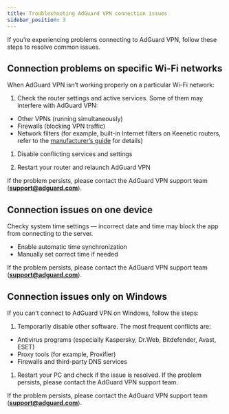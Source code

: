 ```yaml
---
title: Troubleshooting AdGuard VPN connection issues
sidebar_position: 3
---
```


If you’re experiencing problems connecting to AdGuard VPN, follow these steps to resolve common issues.

## Connection problems on specific Wi-Fi networks

When AdGuard VPN isn’t working properly on a particular Wi-Fi network:

1. Check the router settings and active services. Some of them may interfere with AdGuard VPN:

- Other VPNs (running simultaneously)
- Firewalls (blocking VPN traffic)
- Network filters (for example, built-in Internet filters on Keenetic routers, refer to the [manufacturer’s guide](https://help.keenetic.com/) for details)

1. Disable conflicting services and settings

1. Restart your router and relaunch AdGuard VPN

If the problem persists, please contact the AdGuard VPN support team (**support@adguard.com**).

## Connection issues on one device

Checky system time settings — incorrect date and time may block the app from connecting to the server.

- Enable automatic time synchronization
- Manually set correct time if needed

If the problem persists, please contact the AdGuard VPN support team (**support@adguard.com**).

## Connection issues only on Windows

If you can’t connect to AdGuard VPN on Windows, follow the steps:

1. Temporarily disable other software. The most frequent conflicts are:
 
- Antivirus programs (especially Kaspersky, Dr.Web, Bitdefender, Avast, ESET)
- Proxy tools (for example, Proxifier)
- Firewalls and third-party DNS services

1. Restart your PC and check if the issue is resolved. If the problem persists, please contact the AdGuard VPN support team.

If the problem persists, please contact the AdGuard VPN support team (**support@adguard.com**).
